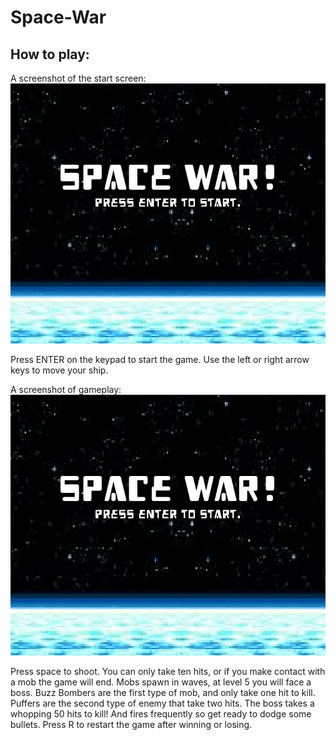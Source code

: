# Space-War

## How to play: 

A screenshot of the start screen: 
![alt text][logo]

[logo]: https://github.com/Propelledshrimp/Space-War/blob/master/start_screen_screenshot.PNG "Logo Title Text 2"

Press ENTER on the keypad to start the game. 
Use the left or right arrow keys to move your ship.

A screenshot of gameplay:
![alt text][logo]

[logo]: https://github.com/Propelledshrimp/Space-War/blob/master/gameplay_screenshot.PNG "Logo Title Text 3"
Press space to shoot.
You can only take ten hits, or if you make contact with a mob the game will end.
Mobs spawn in waves, at level 5 you will face a boss. 
Buzz Bombers are the first type of mob, and only take one hit to kill. 
Puffers are the second type of enemy that take two hits.
The boss takes a whopping 50 hits to kill! And fires frequently so get ready to dodge some bullets. 
Press R to restart the game after winning or losing. 

